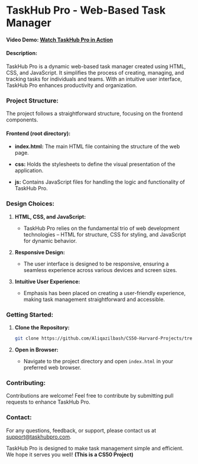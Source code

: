 
# TaskHub Pro - Web-Based Task Manager

#### Video Demo: [Watch TaskHub Pro in Action](<https://youtu.be/ImkSxKEGJBA>)

#### Description:

TaskHub Pro is a dynamic web-based task manager created using HTML, CSS, and JavaScript. It simplifies the process of creating, managing, and tracking tasks for individuals and teams. With an intuitive user interface, TaskHub Pro enhances productivity and organization.

### Project Structure:

The project follows a straightforward structure, focusing on the frontend components.

#### Frontend (root directory):

- **index.html:** The main HTML file containing the structure of the web page.

- **css:** Holds the stylesheets to define the visual presentation of the application.

- **js:** Contains JavaScript files for handling the logic and functionality of TaskHub Pro.

### Design Choices:

1. **HTML, CSS, and JavaScript:**
   - TaskHub Pro relies on the fundamental trio of web development technologies – HTML for structure, CSS for styling, and JavaScript for dynamic behavior.

2. **Responsive Design:**
   - The user interface is designed to be responsive, ensuring a seamless experience across various devices and screen sizes.

3. **Intuitive User Experience:**
   - Emphasis has been placed on creating a user-friendly experience, making task management straightforward and accessible.

### Getting Started:

1. **Clone the Repository:**
   ```bash
   git clone https://github.com/Aliqazilbash/CS50-Harvard-Projects/tree/main
   ```

2. **Open in Browser:**
   - Navigate to the project directory and open `index.html` in your preferred web browser.

### Contributing:

Contributions are welcome! Feel free to contribute by submitting pull requests to enhance TaskHub Pro.

### Contact:

For any questions, feedback, or support, please contact us at [support@taskhubpro.com](mailto:support@taskhubpro.com).

TaskHub Pro is designed to make task management simple and efficient. We hope it serves you well!
**(This is a CS50 Project)**
